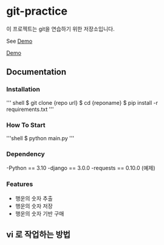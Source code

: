 # git-practice

이 프로젝트는 git을 연습하기 위한 저장소입니다.

See [Demo](https://www.google.com/)

<a href = "https://www.google.com/">Demo</a>

## Documentation

### Installation

''' shell
$ git clone {repo url}
$ cd {reponame}
$ pip install -r requirements.txt
'''


### How To Start

'''shell
$ python main.py
'''


### Dependency

-Python == 3.10
-django == 3.0.0
-requests == 0.10.0 
(예제)


### Features

- 행운의 숫자 추출
- 행운의 숫자 저장
- 행운의 숫자 기반 구매


## vi 로 작업하는 방법


